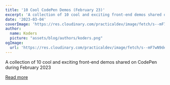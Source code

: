 ```yaml
---
title: '10 Cool CodePen Demos (February 23)'
excerpt: 'A collection of 10 cool and exciting front-end demos shared on CodePen during February 2023'
date: '2023-03-04'
coverImage: 'https://res.cloudinary.com/practicaldev/image/fetch/s--mF7wN9de--/c_imagga_scale,f_auto,fl_progressive,h_420,q_auto,w_1000/https://dev-to-uploads.s3.amazonaws.com/uploads/articles/tfw3mg1mfnyng0ca29pp.png'
author:
  name: Koders
  picture: "assets/blog/authors/koders.png"
ogImage:
  url: 'https://res.cloudinary.com/practicaldev/image/fetch/s--mF7wN9de--/c_imagga_scale,f_auto,fl_progressive,h_420,q_auto,w_1000/https://dev-to-uploads.s3.amazonaws.com/uploads/articles/tfw3mg1mfnyng0ca29pp.png'
---
```


A collection of 10 cool and exciting front-end demos shared on CodePen during February 2023

[Read more](https://dev.to/alvaromontoro/10-cool-codepen-demos-february-23-3l2o)
